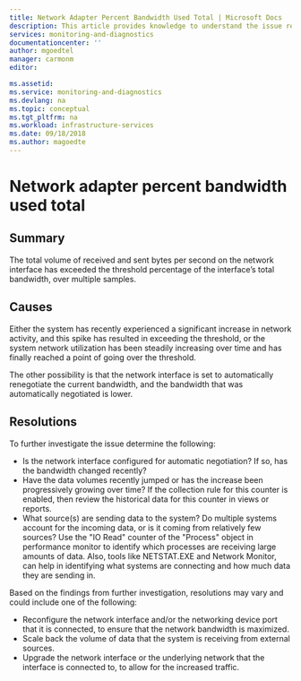 ```yaml
---
title: Network Adapter Percent Bandwidth Used Total | Microsoft Docs
description: This article provides knowledge to understand the issue reported, what are the possible causes, and how to resolve the health issue identified by Azure Monitor VM Health.
services: monitoring-and-diagnostics
documentationcenter: ''
author: mgoedtel
manager: carmonm
editor: 

ms.assetid: 
ms.service: monitoring-and-diagnostics
ms.devlang: na
ms.topic: conceptual
ms.tgt_pltfrm: na
ms.workload: infrastructure-services
ms.date: 09/18/2018
ms.author: magoedte
---
```


# Network adapter percent bandwidth used total

## Summary

The total volume of received and sent bytes per second on the network interface has exceeded the threshold percentage of the interface’s total bandwidth, over multiple samples.

## Causes

Either the system has recently experienced a significant increase in network activity, and this spike has resulted in exceeding the threshold, or the system network utilization has been steadily increasing over time and has finally reached a point of going over the threshold.

The other possibility is that the network interface is set to automatically renegotiate the current bandwidth, and the bandwidth that was automatically negotiated is lower.

## Resolutions

To further investigate the issue determine the following:

- Is the network interface configured for automatic negotiation?  If so, has the bandwidth changed recently?
- Have the data volumes recently jumped or has the increase been progressively growing over time?  If the collection rule for this counter is enabled, then review the historical data for this counter in views or reports.
- What source(s) are sending data to the system?  Do multiple systems account for the incoming data, or is it coming from relatively few sources?  Use the "IO Read" counter of the "Process" object in performance monitor to identify which processes are receiving large amounts of data.  Also, tools like NETSTAT.EXE and Network Monitor, can help in identifying what systems are connecting and how much data they are sending in. 

Based on the findings from further investigation, resolutions may vary and could include one of the following:

- Reconfigure the network interface and/or the networking device port that it is connected, to ensure that the network bandwidth is maximized.
- Scale back the volume of data that the system is receiving from external sources.
- Upgrade the network interface or the underlying network that the interface is connected to, to allow for the increased traffic.